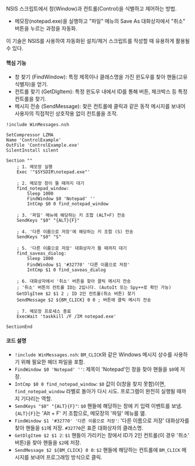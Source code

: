 NSIS 스크립트에서 창(Window)과 컨트롤(Control)을 식별하고 제어하는 방법.

- 메모장(notepad.exe)을 실행하고 "파일" 메뉴의 Save As 대화상자에서 "취소" 버튼을 누르는 과정을 자동화.

이 기술은 NSIS를 사용하여 자동화된 설치/제거 스크립트를 작성할 때 유용하게 활용될 수 있다.

#### 핵심 기능
- 창 찾기 (FindWindow): 특정 제목이나 클래스명을 가진 윈도우를 찾아 핸들(고유 식별자)을 얻기.
- 컨트롤 찾기 (GetDlgItem): 특정 윈도우 내에서 ID를 통해 버튼, 체크박스 등 특정 컨트롤을 찾기.
- 메시지 전송 (SendMessage): 찾은 컨트롤에 클릭과 같은 동작 메시지를 보내어 사용자의 직접적인 상호작용 없이 컨트롤을 조작.
  
```nsis
!include WinMessages.nsh

SetCompressor LZMA
Name 'ControlExample'
OutFile 'ControlExample.exe'
SilentInstall silent

Section ""
    ; 1. 메모장 실행
    Exec '"$SYSDIR\notepad.exe"'
    
    ; 2. 메모장 창이 뜰 때까지 대기
    find_notepad_window:
        Sleep 1000
        FindWindow $0 'Notepad' ''
        IntCmp $0 0 find_notepad_window
    
    ; 3. '파일' 메뉴에 해당하는 키 조합 (ALT+F) 전송
    SendKeys "$0" "{ALT}{F}"

    ; 4. '다른 이름으로 저장'에 해당하는 키 조합 (S) 전송
    SendKeys "$0" "S"

    ; 5. '다른 이름으로 저장' 대화상자가 뜰 때까지 대기
    find_saveas_dialog:
        Sleep 1000
        FindWindow $1 '#32770' '다른 이름으로 저장'
        IntCmp $1 0 find_saveas_dialog
        
    ; 6. 대화상자에서 '취소' 버튼을 찾아 클릭 메시지 전송
    ; '취소' 버튼의 컨트롤 ID는 2입니다. (AutoIt 또는 Spy++로 확인 가능)
    GetDlgItem $2 $1 2 ; ID 2인 컨트롤(취소 버튼) 찾기
    SendMessage $2 ${BM_CLICK} 0 0 ; 버튼에 클릭 메시지 전송
    
    ; 7. 메모장 프로세스 종료
    ExecWait 'taskkill /F /IM notepad.exe'
    
SectionEnd
```
#### 코드 설명
- `!include WinMessages.nsh`: `BM_CLICK`와 같은 Windows 메시지 상수를 사용하기 위해 필요한 헤더 파일을 포함.
- `FindWindow $0 'Notepad' ''`: 제목이 'Notepad'인 창을 찾아 핸들을 `$0`에 저장.
- `IntCmp $0 0 find_notepad_window`: `$0` 값이 0(창을 찾지 못함)이면, `find_notepad_window` 라벨로 돌아가 다시 시도. 프로그램이 완전히 실행될 때까지 기다리는 역할.
- `SendKeys "$0" "{ALT}{F}"`: `$0` 핸들에 해당하는 창에 키 입력 이벤트를 보냄. `{ALT}{F}`는 'Alt + F' 키 조합으로, 메모장의 '파일' 메뉴를 엶.
- `FindWindow $1 '#32770' '다른 이름으로 저장'`: '다른 이름으로 저장' 대화상자를 찾아 핸들을 `$1`에 저장. `#32770`은 표준 대화상자의 클래스명.
- `GetDlgItem $2 $1 2`: `$1` 핸들이 가리키는 창에서 ID가 2인 컨트롤(이 경우 '취소' 버튼)을 찾아 핸들을 `$2`에 저장.
- `SendMessage $2 ${BM_CLICK} 0 0`: `$2` 핸들에 해당하는 컨트롤에 `BM_CLICK` 메시지를 보내어 프로그래밍 방식으로 클릭.

